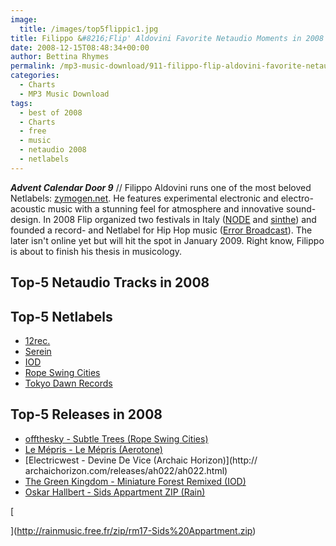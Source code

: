 ```yaml
---
image:
  title: /images/top5flippic1.jpg
title: Filippo &#8216;Flip' Aldovini Favorite Netaudio Moments in 2008
date: 2008-12-15T08:48:34+00:00
author: Bettina Rhymes
permalink: /mp3-music-download/911-filippo-flip-aldovini-favorite-netaudio-moments-in-2008
categories:
  - Charts
  - MP3 Music Download
tags:
  - best of 2008
  - Charts
  - free
  - music
  - netaudio 2008
  - netlabels
---
```

***Advent Calendar Door 9*** // Filippo Aldovini runs one of the most beloved Netlabels: [zymogen.net](http://www.zymogen.net). He features experimental electronic and electro-acoustic music with a stunning feel for atmosphere and innovative sound-design. In 2008 Flip organized two festivals in Italy ([NODE](http://node-live.zymogen.net/) and [sinthe](http://www.sinthe.it/)) and founded a record- and Netlabel for Hip Hop music ([Error Broadcast](http://error-broadcast.com/)). The later isn't online yet but will hit the spot in January 2009. Right know, Filippo is about to finish his thesis in musicology.<!--more-->

## Top-5 Netaudio Tracks in 2008

## Top-5 Netlabels

  * [12rec.](http://12rec.net)
  * [Serein](http://serein.co.uk)
  * [IOD](http://semlabel.com/iod)
  * [Rope Swing Cities](http://ropeswingcities.com)
  * [Tokyo Dawn Records](http://tokyodawn.net)

## Top-5 Releases in 2008

  * [offthesky - Subtle Trees (Rope Swing Cities)](http://ropeswingcities.com/?p=126)
  * [Le Mépris - Le Mépris (Aerotone)](http://aerotone.300l600.de/index.php?id=2,95,0,0,1,0)
  * [Electricwest - Devine De Vice (Archaic Horizon)](http:// archaichorizon.com/releases/ah022/ah022.html)
  * [The Green Kingdom - Miniature Forest Remixed (IOD)](http://semlabel.com/iod/ep/IOD004/)
  * [Oskar Hallbert - Sids Appartment ZIP (Rain)](http://rainmusic.free.fr/zip/rm17-Sids%20Appartment.zip)

[
  
](http://rainmusic.free.fr/zip/rm17-Sids%20Appartment.zip)